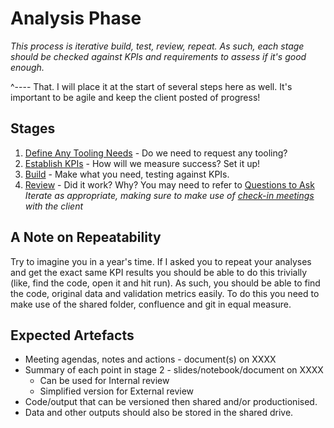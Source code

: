 # Analysis Phase

*This process is iterative build, test, review, repeat. As such, each stage should
be checked against KPIs and requirements to assess if it's good enough.* 

^---- That. I will place it at the start of several steps here as well. It's important
to be agile and keep the client posted of progress!

## Stages
1. [Define Any Tooling Needs](0_define_model_and_tooling.md) - Do we need to request any tooling?
2. [Establish KPIs](1_establish_KPI_checks.md) - How will we measure success? Set it up!
3. [Build](2_build.md) - Make what you need, testing against KPIs. 
4. [Review](3_review.md) - Did it work? Why? You may need to refer to [Questions to Ask](questions_to_ask_analysis.md)
*Iterate as appropriate, making sure to make use of [check-in meetings](checkin_meetings.md) with the client*

## A Note on Repeatability
Try to imagine you in a year's time. If I asked you to repeat your analyses and 
get the exact same KPI results you should be able to do this trivially (like, 
find the code, open it and hit run). As such, you should be able to find the code, 
original data and validation metrics easily. To do this you need to make use of the 
shared folder, confluence and git in equal measure.  

## Expected Artefacts
* Meeting agendas, notes and actions - document(s) on XXXX  
* Summary of each point in stage 2 - slides/notebook/document on XXXX
    * Can be used for Internal review
    * Simplified version for External review
* Code/output that can be versioned then shared and/or productionised.
* Data and other outputs should also be stored in the shared drive.